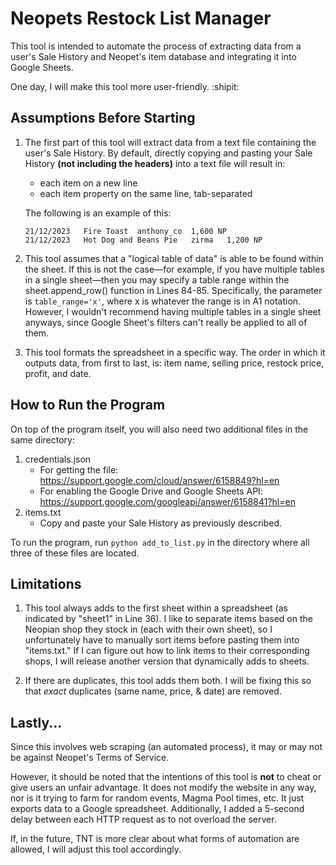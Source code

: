 # Neopets Restock List Manager
This tool is intended to automate the process of extracting data from a user's Sale History and Neopet's item database and integrating it into Google Sheets.

One day, I will make this tool more user-friendly. :shipit:

## Assumptions Before Starting
1. The first part of this tool will extract data from a text file containing the user's Sale History. By default, directly copying and pasting your Sale History **(not including the headers)** into a text file will result in:

   - each item on a new line
   - each item property on the same line, tab-separated

   The following is an example of this:
   ```
   21/12/2023	Fire Toast	anthony_co	1,600 NP
   21/12/2023	Hot Dog and Beans Pie	zirma	1,200 NP
   ```

3. This tool assumes that a "logical table of data" is able to be found within the sheet. If this is not the case—for example, if you have multiple tables in a single sheet—then you may specify a table range within the sheet.append_row() function in Lines 84-85. Specifically, the parameter is `table_range='x'`, where x is whatever the range is in A1 notation. However, I wouldn't recommend having multiple tables in a single sheet anyways, since Google Sheet's filters can't really be applied to all of them.

5. This tool formats the spreadsheet in a specific way. The order in which it outputs data, from first to last, is: item name, selling price, restock price, profit, and date.

## How to Run the Program
On top of the program itself, you will also need two additional files in the same directory:

1. credentials.json
   - For getting the file: https://support.google.com/cloud/answer/6158849?hl=en
   - For enabling the Google Drive and Google Sheets API: https://support.google.com/googleapi/answer/6158841?hl=en
2. items.txt
   - Copy and paste your Sale History as previously described.

To run the program, run `python add_to_list.py` in the directory where all three of these files are located.

## Limitations
1. This tool always adds to the first sheet within a spreadsheet (as indicated by "sheet1" in Line 36). I like to separate items based on the Neopian shop they stock in (each with their own sheet), so I unfortunately have to manually sort items before pasting them into "items.txt." If I can figure out how to link items to their corresponding shops, I will release another version that dynamically adds to sheets.

2. If there are duplicates, this tool adds them both. I will be fixing this so that *exact* duplicates (same name, price, & date) are removed.

## Lastly...
Since this involves web scraping (an automated process), it may or may not be against Neopet's Terms of Service.

However, it should be noted that the intentions of this tool is **not** to cheat or give users an unfair advantage. It does not modify the website in any way, nor is it trying to farm for random events, Magma Pool times, etc. It just exports data to a Google spreadsheet. Additionally, I added a 5-second delay between each HTTP request as to not overload the server.

If, in the future, TNT is more clear about what forms of automation are allowed, I will adjust this tool accordingly.
